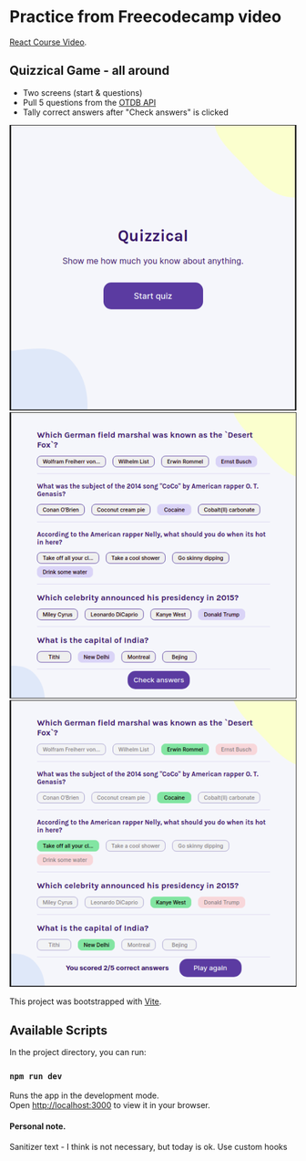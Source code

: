 # Practice from Freecodecamp video 

[React Course Video](https://www.youtube.com/watch?v=bMknfKXIFA8).

## Quizzical Game - all around
* Two screens (start & questions)
* Pull 5 questions from the [OTDB API](https://opentdb.com/api.php?amount=5)
* Tally correct answers after "Check answers" is clicked

![Start](./screen-1.png)
![Answer Questions](./screen-2.png)
![Game Over](./screen-3.png)


This project was bootstrapped with [Vite](https://vitejs.dev).

## Available Scripts

In the project directory, you can run:

### `npm run dev`

Runs the app in the development mode.\
Open [http://localhost:3000](http://localhost:3000) to view it in your browser.

#### Personal note. 

Sanitizer text - I think is not necessary, but today is ok.
Use custom hooks